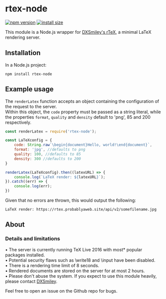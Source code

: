# rtex-node

[![npm version](https://badge.fury.io/js/rtex-node.svg)](https://badge.fury.io/js/rtex-node) [![install size](https://packagephobia.now.sh/badge?p=rtex-node)](https://packagephobia.now.sh/result?p=rtex-node)

This module is a Node.js wrapper for [DXSmiley's rTeX](https://github.com/DXsmiley/rtex), a minimal LaTeX rendering server.

## Installation

In a Node.js project:

`npm install rtex-node`

## Example usage
The `renderLatex` function accepts an object containing the configuration of the request to the server. <br>
Within this object, the `code` property must be passed as a string literal, while the properties `format`, `quality` and `density` default to 'png', 85 and 200 respectively.

```js
const renderLatex = require('rtex-node');

const LaTeXconfig = {
    code: String.raw`\begin{document}Hello, world!\end{document}`,
    format: 'jpg', //defaults to png
    quality: 100, //defaults to 85
    density: 300 //defaults to 200
}

renderLatex(LaTeXconfig).then((latexURL) => {
    console.log(`LaTeX render: ${latexURL}`);
}).catch((err) => {
    console.log(err);
})
```

Given that no errors are thrown, this would output the following:

```
LaTeX render: https://rtex.probablyaweb.site/api/v2/somefilename.jpg
```


## About
### Details and limitations

• The server is currently running TeX Live 2016 with most* popular packages installed. <br>
• Potential security flaws such as \write18 and \input have been disabled. <br>
• There is a rendering time limit of 8 seconds. <br>
• Rendered documents are stored on the server for at most 2 hours. <br>
• Please don't abuse the system. If you expect to use this module heavily, please contact [DXSmiley](https://rtex.probablyaweb.site/contact).


Feel free to open an issue on the Github repo for bugs.
